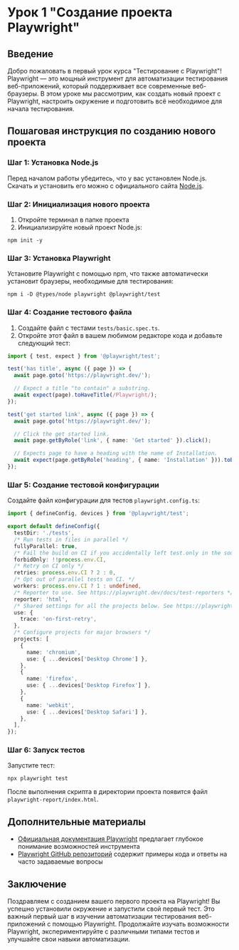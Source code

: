 # Урок 1 "Создание проекта Playwright"

## Введение

Добро пожаловать в первый урок курса "Тестирование с Playwright"! Playwright — это мощный инструмент для автоматизации тестирования веб-приложений, который поддерживает все современные веб-браузеры. В этом уроке мы рассмотрим, как создать новый проект с Playwright, настроить окружение и подготовить всё необходимое для начала тестирования.

## Пошаговая инструкция по созданию нового проекта

### Шаг 1: Установка Node.js

Перед началом работы убедитесь, что у вас установлен Node.js. Скачать и установить его можно с официального сайта [Node.js](https://nodejs.org/).

### Шаг 2: Инициализация нового проекта

1. Откройте терминал в папке проекта
2. Инициализируйте новый проект Node.js:

```
npm init -y
```

### Шаг 3: Установка Playwright

Установите Playwright с помощью npm, что также автоматически установит браузеры, необходимые для тестирования:

```
npm i -D @types/node playwright @playwright/test
```

### Шаг 4: Создание тестового файла

1. Создайте файл с тестами `tests/basic.spec.ts`.
2. Откройте этот файл в вашем любимом редакторе кода и добавьте следующий тест:

```ts
import { test, expect } from '@playwright/test';

test('has title', async ({ page }) => {
  await page.goto('https://playwright.dev/');

  // Expect a title "to contain" a substring.
  await expect(page).toHaveTitle(/Playwright/);
});

test('get started link', async ({ page }) => {
  await page.goto('https://playwright.dev/');

  // Click the get started link.
  await page.getByRole('link', { name: 'Get started' }).click();

  // Expects page to have a heading with the name of Installation.
  await expect(page.getByRole('heading', { name: 'Installation' })).toBeVisible();
});
```

### Шаг 5: Создание тестовой конфигурации

Создайте файл конфигурации для тестов `playwright.config.ts`:

```ts
import { defineConfig, devices } from '@playwright/test';

export default defineConfig({
  testDir: './tests',
  /* Run tests in files in parallel */
  fullyParallel: true,
  /* Fail the build on CI if you accidentally left test.only in the source code. */
  forbidOnly: !!process.env.CI,
  /* Retry on CI only */
  retries: process.env.CI ? 2 : 0,
  /* Opt out of parallel tests on CI. */
  workers: process.env.CI ? 1 : undefined,
  /* Reporter to use. See https://playwright.dev/docs/test-reporters */
  reporter: 'html',
  /* Shared settings for all the projects below. See https://playwright.dev/docs/api/class-testoptions. */
  use: {
    trace: 'on-first-retry',
  },
  /* Configure projects for major browsers */
  projects: [
    {
      name: 'chromium',
      use: { ...devices['Desktop Chrome'] },
    },
    {
      name: 'firefox',
      use: { ...devices['Desktop Firefox'] },
    },
    {
      name: 'webkit',
      use: { ...devices['Desktop Safari'] },
    },
  ],
});
```

### Шаг 6: Запуск тестов

Запустите тест:

```
npx playwright test
```

После выполнения скрипта в директории проекта появится файл `playwright-report/index.html`.

## Дополнительные материалы

-   [Официальная документация Playwright](https://playwright.dev/) предлагает глубокое понимание возможностей инструмента
-   [Playwright GitHub репозиторий](https://github.com/microsoft/playwright) содержит примеры кода и ответы на часто задаваемые вопросы

## Заключение

Поздравляем с созданием вашего первого проекта на Playwright! Вы успешно установили окружение и запустили свой первый тест. Это важный первый шаг в изучении автоматизации тестирования веб-приложений с помощью Playwright. Продолжайте изучать возможности Playwright, экспериментируйте с различными типами тестов и улучшайте свои навыки автоматизации.
